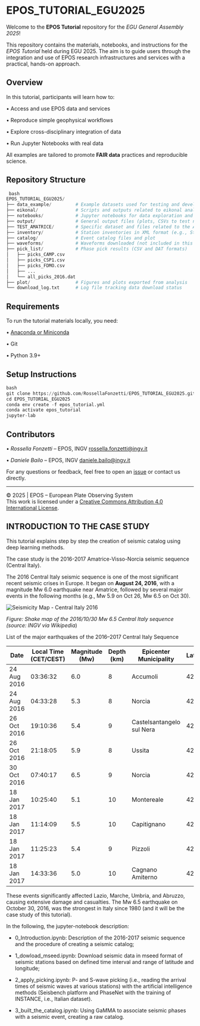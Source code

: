 # EPOS_TUTORIAL_EGU2025

Welcome to the **EPOS Tutorial** repository for the *EGU General Assembly 2025*!

This repository contains the materials, notebooks, and instructions for the *EPOS Tutorial* held during EGU 2025. The aim is to guide users through the integration and use of EPOS research infrastructures and services with a practical, hands-on approach.

## Overview

In this tutorial, participants will learn how to:

•⁠  ⁠Access and use EPOS data and services

•⁠  ⁠Reproduce simple geophysical workflows

•⁠  ⁠Explore cross-disciplinary integration of data

•⁠  ⁠Run Jupyter Notebooks with real data

All examples are tailored to promote **FAIR data** practices and reproducible science.


## Repository Structure
```python
⁠ bash
EPOS_TUTORIAL_EGU2025/
├── data_example/         # Example datasets used for testing and development
├── eikonal/              # Scripts and outputs related to eikonal analysis
├── notebooks/            # Jupyter notebooks for data exploration and visualization
├── output/               # General output files (plots, CSVs to test notebooks)
├── TEST_AMATRICE/        # Specific dataset and files related to the Amatrice test case
├── inventory/            # Station inventories in XML format (e.g., StationXML)
├── catalog/              # Event catalog files and plot
├── waveforms/            # Waveforms downloaded (not included in this repository for memory limits)
├── pick_list/            # Phase pick results (CSV and DAT formats)
│   ├── picks_CAMP.csv
│   ├── picks_CSP1.csv
│   ├── picks_FDMO.csv
│   ├── ...
│   └── all_picks_2016.dat 
├── plot/                 # Figures and plots exported from analysis
└── download_log.txt      # Log file tracking data download status
```

## Requirements

To run the tutorial materials locally, you need:

•⁠  ⁠[Anaconda or Miniconda](https://docs.conda.io/en/latest/)

•⁠  ⁠Git

•⁠  ⁠Python 3.9+

## Setup Instructions
```python
⁠bash
git clone https://github.com/RossellaFonzetti/EPOS_TUTORIAL_EGU2025.git
cd EPOS_TUTORIAL_EGU2025
conda env create -f epos_tutorial.yml
conda activate epos_tutorial
jupyter-lab
```

## Contributors

•⁠  ⁠*Rossella Fonzetti* – EPOS, INGV rossella.fonzetti@ingv.it

•⁠  ⁠*Daniele Bailo* – EPOS, INGV daniele.bailo@ingv.it

For any questions or feedback, feel free to open an [issue](https://github.com/RossellaFonzetti/EPOS_TUTORIAL_EGU2025/issues) or contact us directly.

---

©️ 2025 | EPOS – European Plate Observing System  
This work is licensed under a [Creative Commons Attribution 4.0 International License](https://creativecommons.org/licenses/by/4.0/).

## INTRODUCTION TO THE CASE STUDY

This tutorial explains step by step the creation of seismic catalog using deep learning methods.


The case study is the 2016-2017 Amatrice-Visso-Norcia seismic sequence (Central Italy).

The 2016 Central Italy seismic sequence is one of the most significant recent seismic crises in Europe. It began on **August 24, 2016**, with a magnitude Mw 6.0 earthquake near Amatrice, followed by several major events in the following months (e.g., Mw 5.9 on Oct 26, Mw 6.5 on Oct 30).

![Seismicity Map - Central Italy 2016](https://upload.wikimedia.org/wikipedia/commons/a/a4/30-10-2016_central_italy_ShakeMap.jpg)

*Figure: Shake map of the 2016/10/30 Mw 6.5 Central Italy sequence (source: INGV via Wikipedia*)


List of the major earthquakes of the 2016–2017 Central Italy Sequence

| Date             | Local Time (CET/CEST) | Magnitude (Mw) | Depth (km) | Epicenter Municipality          | Latitude | Longitude |
|------------------|------------------------|----------------|------------|--------------------------------|----------|-----------|
| 24 Aug 2016      | 03:36:32               | 6.0            | 8          | Accumoli                       | 42.70 N  | 13.23 E   |
| 24 Aug 2016      | 04:33:28               | 5.3            | 8          | Norcia                         | 42.79 N  | 13.15 E   |
| 26 Oct 2016      | 19:10:36               | 5.4            | 9          | Castelsantangelo sul Nera      | 42.88 N  | 13.13 E   |
| 26 Oct 2016      | 21:18:05               | 5.9            | 8          | Ussita                         | 42.91 N  | 13.13 E   |
| 30 Oct 2016      | 07:40:17               | 6.5            | 9          | Norcia                         | 42.83 N  | 13.11 E   |
| 18 Jan 2017      | 10:25:40               | 5.1            | 10         | Montereale                    | 42.55 N  | 13.28 E   |
| 18 Jan 2017      | 11:14:09               | 5.5            | 10         | Capitignano                   | 42.53 N  | 13.28 E   |
| 18 Jan 2017      | 11:25:23               | 5.4            | 9          | Pizzoli                       | 42.50 N  | 13.28 E   |
| 18 Jan 2017      | 14:33:36               | 5.0            | 10         | Cagnano Amiterno              | 42.47 N  | 13.28 E   |

These events significantly affected Lazio, Marche, Umbria, and Abruzzo, causing extensive damage and casualties. The Mw 6.5 earthquake on October 30, 2016, was the strongest in Italy since 1980 (and it will be the case study of this tutorial).


In the following, the jupyter-notebook description:

- 0_Introduction.ipynb: Description of the 2016-2017 seismic sequence and the procedure of creating a seismic catalog;

- 1_dowload_mseed.ipynb: Download seismic data in mseed format of seismic stations based on defined time interval and range of latitude and longitude;

- 2_apply_picking.ipynb: P- and S-wave picking (i.e., reading the arrival times of seismic waves at various stations) with the artificial intelligence methods (Seisbench platform and PhaseNet with the training of INSTANCE, i.e., Italian dataset).

- 3_built_the_catalog.ipynb: Using GaMMA to associate seismic phases with a seismic event, creating a raw catalog.

